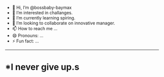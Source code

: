 - 👋 Hi, I’m @bossbaby-baymax
- 👀 I’m interested in challanges.
- 🌱 I’m currently learning spiring.
- 💞️ I’m looking to collaborate on innovative manager.
- 📫 How to reach me ...
- 😄 Pronouns: ...
- ⚡ Fun fact: ...  

---  

# *I never give up.s

<!---
bossbaby-baymax/bossbaby-baymax is a ✨ special ✨ repository because its `README.md` (this file) appears on your GitHub profile.
You can click the Preview link to take a look at your changes.
--->
